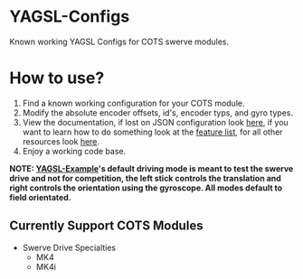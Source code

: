 # YAGSL-Configs
Known working YAGSL Configs for COTS swerve modules.

# How to use?
1. Find a known working configuration for your COTS module.
2. Modify the absolute encoder offsets, id's, encoder typs, and gyro types.
3. View the documentation, if lost on JSON configuration look [here](https://github.com/BroncBotz3481/YAGSL/wiki), if you want to learn how to do something look at the [feature list](https://github.com/BroncBotz3481/YAGSL-Example/discussions/29), for all other resources look [here](https://github.com/BroncBotz3481/YAGSL-Example/discussions/28).
4. Enjoy a working code base.

**NOTE: [YAGSL-Example](https://github.com/BroncBotz3481/YAGSL-Example)'s default driving mode is meant to test the swerve drive and not for competition, the left stick controls the translation and right controls the orientation using the gyroscope. All modes default to field orientated.**

## Currently Support COTS Modules
* Swerve Drive Specialties
	* MK4
	* MK4i
